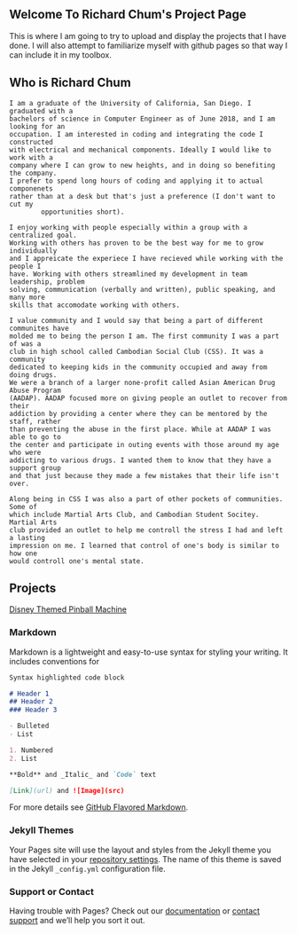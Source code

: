 ## Welcome To Richard Chum's Project Page

This is where I am going to try to upload and display the projects that I have
done. I will also attempt to familiarize myself with github pages so that way I
can include it in my toolbox.

## Who is Richard Chum
```
I am a graduate of the University of California, San Diego. I graduated with a
bachelors of science in Computer Engineer as of June 2018, and I am looking for an
occupation. I am interested in coding and integrating the code I constructed
with electrical and mechanical components. Ideally I would like to work with a
company where I can grow to new heights, and in doing so benefiting the company.
I prefer to spend long hours of coding and applying it to actual componenets
rather than at a desk but that's just a preference (I don't want to cut my
		opportunities short).

I enjoy working with people especially within a group with a centralized goal.
Working with others has proven to be the best way for me to grow individually
and I appreicate the experiece I have recieved while working with the people I
have. Working with others streamlined my development in team leadership, problem
solving, communication (verbally and written), public speaking, and many more
skills that accomodate working with others. 

I value community and I would say that being a part of different communites have
molded me to being the person I am. The first community I was a part of was a
club in high school called Cambodian Social Club (CSS). It was a community
dedicated to keeping kids in the community occupied and away from doing drugs. 
We were a branch of a larger none-profit called Asian American Drug Abuse Program
(AADAP). AADAP focused more on giving people an outlet to recover from their 
addiction by providing a center where they can be mentored by the staff, rather 
than preventing the abuse in the first place. While at AADAP I was able to go to
the center and participate in outing events with those around my age who were
addicting to various drugs. I wanted them to know that they have a support group
and that just because they made a few mistakes that their life isn't over. 

Along being in CSS I was also a part of other pockets of communities. Some of
which include Martial Arts Club, and Cambodian Student Socitey. Martial Arts
club provided an outlet to help me controll the stress I had and left a lasting
impression on me. I learned that control of one's body is similar to how one
would controll one's mental state. 
```

## Projects

[Disney Themed Pinball Machine](https://drawsome1.github.io/Pinball_Machine)


### Markdown

Markdown is a lightweight and easy-to-use syntax for styling your writing. It includes conventions for

```markdown
Syntax highlighted code block

# Header 1
## Header 2
### Header 3

- Bulleted
- List

1. Numbered
2. List

**Bold** and _Italic_ and `Code` text

[Link](url) and ![Image](src)
```

For more details see [GitHub Flavored Markdown](https://guides.github.com/features/mastering-markdown/).

### Jekyll Themes

Your Pages site will use the layout and styles from the Jekyll theme you have selected in your [repository settings](https://github.com/drawsome1/drawsome1.github.io/settings). The name of this theme is saved in the Jekyll `_config.yml` configuration file.

### Support or Contact

Having trouble with Pages? Check out our [documentation](https://help.github.com/categories/github-pages-basics/) or [contact support](https://github.com/contact) and we’ll help you sort it out.
